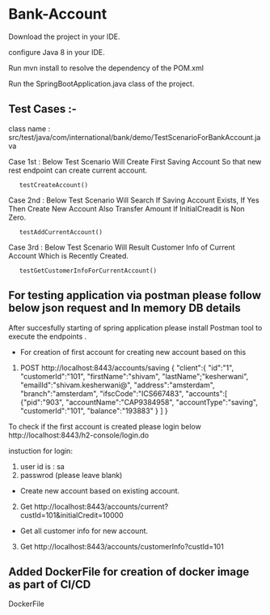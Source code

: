 # Bank-Account

Download the project in your IDE.

configure Java 8 in your IDE.

Run mvn install to resolve the dependency of the POM.xml

Run the SpringBootApplication.java class of the project.


Test Cases :- 
----------------------------------------------------------------------------------------

class name : src/test/java/com/international/bank/demo/TestScenarioForBankAccount.java 


Case 1st : Below Test Scenario Will Create First Saving Account So that new rest endpoint can create current account.

	   testCreateAccount()

Case 2nd : Below Test Scenario Will Search If Saving Account Exists, If Yes Then Create New Account Also Transfer Amount If
	   InitialCreadit is Non Zero.
           
	   testAddCurrentAccount()

Case 3rd : Below Test Scenario Will Result Customer Info of Current Account Which is Recently Created.

	   testGetCustomerInfoForCurrentAccount()


For testing application via postman please follow below json request and In memory DB details
---------------------------------------------------------------------------------------------


After succesfully starting of spring application please install Postman tool to execute the endpoints .

- For creation of first account for creating new account based on this

1. POST http://localhost:8443/accounts/saving
{
"client":{
    "id":"1",
    "customerId":"101",
    "firstName":"shivam",
    "lastName";"kesherwani",
    "emailId":"shivam.kesherwani@",
    "address":"amsterdam",
    "branch":"amsterdam",
    "ifscCode":"ICS667483",
    "accounts":[
    {"pid":"903",
    "accountName":"CAP9384958",
    "accountType":"saving",
    "customerId":"101",
    "balance":"193883"
    }
    ]
}

To check if the first account is created please login below
  http://localhost:8443/h2-console/login.do
   
  instuction for login: 
  1. user id is : sa
  2. passwrod (please leave blank)

- Create new account based on existing account.

2. Get http://localhost:8443/accounts/current?custId=101&initialCredit=10000


- Get all customer info for new account.

3. Get http://localhost:8443/accounts/customerInfo?custId=101 


Added DockerFile for creation of docker image as part of CI/CD
---------------------------------------------------------------
DockerFile
